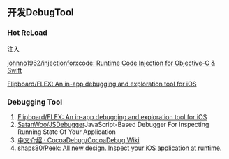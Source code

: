 ## 开发DebugTool


### Hot ReLoad

注入

[johnno1962/injectionforxcode: Runtime Code Injection for Objective-C & Swift](https://github.com/johnno1962/injectionforxcode)

[Flipboard/FLEX: An in-app debugging and exploration tool for iOS](https://github.com/Flipboard/FLEX) 



### Debugging Tool

1. [Flipboard/FLEX: An in-app debugging and exploration tool for iOS](https://github.com/Flipboard/FLEX) 
2. [SatanWoo/JSDebugger](https://github.com/SatanWoo/JSDebugger)JavaScript-Based Debugger For Inspecting Running State Of Your Application
3. [中文介绍 · CocoaDebug/CocoaDebug Wiki](https://github.com/CocoaDebug/CocoaDebug/wiki/%E4%B8%AD%E6%96%87%E4%BB%8B%E7%BB%8D)
4. [shaps80/Peek: All new design. Inspect your iOS application at runtime.](https://github.com/shaps80/Peek)